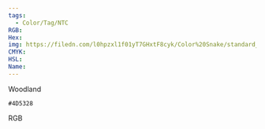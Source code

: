 ```yaml
---
tags:
  - Color/Tag/NTC
RGB:
Hex:
img: https://filedn.com/l0hpzxl1f01yT7GHxtF8cyk/Color%20Snake/standard_csv_to_svg/%23/4D5328.svg
CMYK:
HSL:
Name:
---
```

Woodland
```palette
#4D5328
```
RGB
